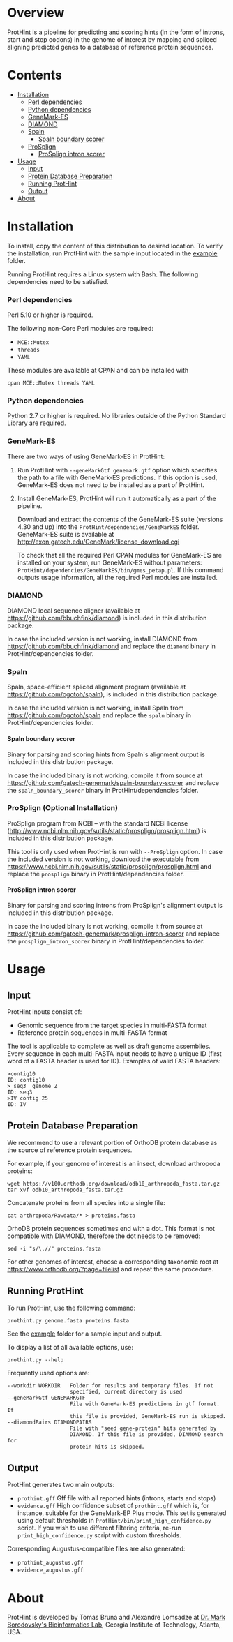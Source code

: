 # Overview

ProtHint is a pipeline for predicting and scoring hints (in the form of
introns, start and stop codons) in the genome of interest by mapping and
spliced aligning predicted genes to a database of reference protein sequences.

# Contents

* [Installation](#installation)
    * [Perl dependencies](#perl-dependencies)
    * [Python dependencies](#python-dependencies)
    * [GeneMark-ES](#genemark-es)
    * [DIAMOND](#diamond)
    * [Spaln](#spaln)
        * [Spaln boundary scorer](#spaln-boundary-scorer)
    * [ProSplign](#prosplign-optional-installation)
        * [ProSplign intron scorer](#prosplign-intron-scorer)
* [Usage](#usage)
    * [Input](#input)
    * [Protein Database Preparation](#protein-database-preparation)
    * [Running ProtHint](#running-prothint)
    * [Output](#output)
* [About](#about)


# Installation

To install, copy the content of this distribution to desired location. To verify
the installation, run ProtHint with the sample input located in the [example](example)
folder.

Running ProtHint requires a Linux system with Bash. The following dependencies
need to be satisfied.

### Perl dependencies

Perl 5.10 or higher is required.

The following non-Core Perl modules are required:

* `MCE::Mutex`
* `threads`
* `YAML`

These modules are available at CPAN and can be installed with

    cpan MCE::Mutex threads YAML

### Python dependencies

Python 2.7 or higher is required. No libraries outside of the Python Standard
Library are required.

### GeneMark-ES

There are two ways of using GeneMark-ES in ProtHint:

1.  Run ProtHint with `--geneMarkGtf genemark.gtf` option which specifies the
    path to a file with GeneMark-ES predictions. If this option is used,
    GeneMark-ES does not need to be installed as a part of ProtHint.

2.  Install GeneMark-ES, ProtHint will run it automatically as a part of the pipeline.

    Download and extract the contents of the GeneMark-ES suite (versions 4.30 and
    up) into the `ProtHint/dependencies/GeneMarkES` folder. GeneMark-ES suite is
    available at http://exon.gatech.edu/GeneMark/license_download.cgi
 
    To check that all the required Perl CPAN modules for GeneMark-ES are installed on
    your system, run GeneMark-ES without parameters:
    `ProtHint/dependencies/GeneMarkES/bin/gmes_petap.pl`. If this command
    outputs usage information, all the required Perl modules are
    installed.


### DIAMOND

DIAMOND local sequence aligner (available at
https://github.com/bbuchfink/diamond) is included in this distribution
package.

In case the included version is not working, install DIAMOND from
https://github.com/bbuchfink/diamond and replace the `diamond` binary in
ProtHint/dependencies folder.

### Spaln

Spaln, space-efficient spliced alignment program (available at
https://github.com/ogotoh/spaln),  is included in this distribution package.

In case the included version is not working, install Spaln from
https://github.com/ogotoh/spaln and replace the `spaln` binary in
ProtHint/dependencies folder.

#### Spaln boundary scorer

Binary for parsing and scoring hints from Spaln's alignment output is included
in this distribution package.

In case the included binary is not working, compile it from source at https://github.com/gatech-genemark/spaln-boundary-scorer and replace the `spaln_boundary_scorer` binary
in ProtHint/dependencies folder.

### ProSplign (Optional Installation)

ProSplign program from NCBI – with the standard NCBI license
(http://www.ncbi.nlm.nih.gov/sutils/static/prosplign/prosplign.html) is
included in this distribution package.

This tool is only used when ProtHint is run with `--ProSplign` option. In
case the included version is not working, download the executable from
https://www.ncbi.nlm.nih.gov/sutils/static/prosplign/prosplign.html and
replace the `prosplign` binary in ProtHint/dependencies folder.

#### ProSplign intron scorer

Binary for parsing and scoring introns from ProSplign's alignment output is included
in this distribution package.

In case the included binary is not working, compile it from source at https://github.com/gatech-genemark/prosplign-intron-scorer and replace the `prosplign_intron_scorer` binary
in ProtHint/dependencies folder.

# Usage

## Input

ProtHint inputs consist of:

* Genomic sequence from the target species in multi-FASTA format
* Reference protein sequences in multi-FASTA format

The tool is applicable to complete as well as draft genome assemblies. Every
sequence in each multi-FASTA input needs to have a unique ID (first word of
a FASTA header is used for ID). Examples of valid FASTA headers:

    >contig10
    ID: contig10
    > seq3  genome Z
    ID: seq3
    >IV contig 25
    ID: IV


## Protein Database Preparation

We recommend to use a relevant portion of OrthoDB protein database as the
source of reference protein sequences.

For example, if your genome of interest is an insect, download arthropoda
proteins:

    wget https://v100.orthodb.org/download/odb10_arthropoda_fasta.tar.gz
    tar xvf odb10_arthropoda_fasta.tar.gz

Concatenate proteins from all species into a single file:

    cat arthropoda/Rawdata/* > proteins.fasta

OrhoDB protein sequences sometimes end with a dot. This format is not
compatible with DIAMOND, therefore the dot needs to be removed:

    sed -i "s/\.//" proteins.fasta

For other genomes of interest, choose a corresponding taxonomic root at
https://www.orthodb.org/?page=filelist and repeat the same procedure.

## Running ProtHint

To run ProtHint, use the following command:

    prothint.py genome.fasta proteins.fasta

See the [example](example) folder for a sample input and output.


To display a list of all available options, use:

    prothint.py --help

Frequently used options are:

    --workdir WORKDIR   Folder for results and temporary files. If not
                        specified, current directory is used
    --geneMarkGtf GENEMARKGTF
                        File with GeneMark-ES predictions in gtf format. If
                        this file is provided, GeneMark-ES run is skipped.
    --diamondPairs DIAMONDPAIRS
                        File with "seed gene-protein" hits generated by
                        DIAMOND. If this file is provided, DIAMOND search for
                        protein hits is skipped.


## Output

ProtHint generates two main outputs:

* `prothint.gff` Gff file with all reported hints (introns, starts and stops)
* `evidence.gff` High confidence subset of `prothint.gff` which is, for instance,
                 suitable for the GeneMark-EP Plus mode. This set is generated
                 using default thresholds in `ProtHint/bin/print_high_confidence.py`
                 script. If you wish to use different filtering criteria, re-run
                 `print_high_confidence.py` script with custom thresholds.

Corresponding Augustus-compatible files are also generated:
* `prothint_augustus.gff`
* `evidence_augustus.gff`

# About

ProtHint is developed by Tomas Bruna and Alexandre Lomsadze at [Dr. Mark
Borodovsky's Bioinformatics Lab](http://exon.gatech.edu/GeneMark/), Georgia
Institute of Technology, Atlanta, USA.

